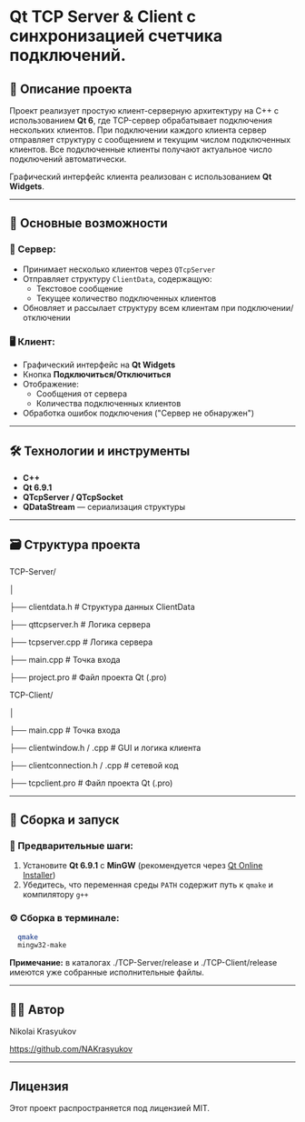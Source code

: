 # Qt TCP Server & Client с синхронизацией счетчика подключений.

## 📌 Описание проекта

Проект реализует простую клиент-серверную архитектуру на C++ с использованием **Qt 6**, где TCP-сервер обрабатывает подключения нескольких клиентов. При подключении каждого клиента сервер отправляет структуру с сообщением и текущим числом подключенных клиентов. Все подключенные клиенты получают актуальное число подключений автоматически.

Графический интерфейс клиента реализован с использованием **Qt Widgets**.

---

## 🧩 Основные возможности

### 🔌 Сервер:
- Принимает несколько клиентов через `QTcpServer`
- Отправляет структуру `ClientData`, содержащую:
  - Текстовое сообщение
  - Текущее количество подключенных клиентов
- Обновляет и рассылает структуру всем клиентам при подключении/отключении

### 🖥️ Клиент:
- Графический интерфейс на **Qt Widgets**
- Кнопка **Подключиться/Отключиться**
- Отображение:
  - Сообщения от сервера
  - Количества подключенных клиентов
- Обработка ошибок подключения ("Сервер не обнаружен")

---

## 🛠️ Технологии и инструменты

- **C++**
- **Qt 6.9.1**
- **QTcpServer / QTcpSocket**
- **QDataStream** — сериализация структуры

---

## 🗃️ Структура проекта

  TCP-Server/
  
  │
  
  ├── clientdata.h # Структура данных ClientData
  
  ├── qttcpserver.h # Логика сервера

  ├── tcpserver.cpp # Логика сервера
  
  ├── main.cpp # Точка входа
  
  ├── project.pro # Файл проекта Qt (.pro)

  

  TCP-Client/
  
  │
  
  ├── main.cpp # Точка входа
  
  ├── clientwindow.h / .cpp # GUI и логика клиента
  
  ├── clientconnection.h / .cpp # сетевой код
  
  ├── tcpclient.pro # Файл проекта Qt (.pro)
  

---

## 🚀 Сборка и запуск

### 🔧 Предварительные шаги:
1. Установите **Qt 6.9.1** с **MinGW** (рекомендуется через [Qt Online Installer](https://www.qt.io/download))
2. Убедитесь, что переменная среды `PATH` содержит путь к `qmake` и компилятору `g++`

### ⚙️ Сборка в терминале:
```bash
  qmake
  mingw32-make
```

**Примечание:** в каталогах ./TCP-Server/release и ./TCP-Client/release имеются уже собранные исполнительные файлы. 

---

## 👨‍💻 Автор

Nikolai Krasyukov

https://github.com/NAKrasyukov

---

## Лицензия

Этот проект распространяется под лицензией MIT.

